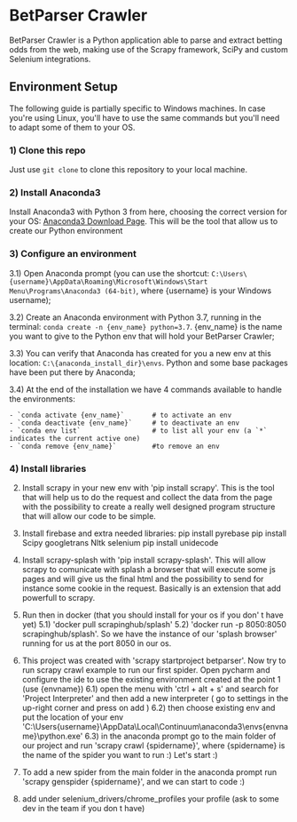 # BetParser Crawler

BetParser Crawler is a Python application able to parse and extract betting odds from the web, making use of the Scrapy framework, SciPy and custom Selenium integrations.

## Environment Setup

The following guide is partially specific to Windows machines. In case you're using Linux, you'll have to use the same commands but you'll need to adapt some of them to your OS.

### 1) Clone this repo

Just use `git clone` to clone this repository to your local machine.

### 2) Install Anaconda3

Install Anaconda3 with Python 3 from here, choosing the correct version for your OS: [Anaconda3 Download Page](https://www.anaconda.com/distribution/#download-section).
This will be the tool that allow us to create our Python environment

### 3) Configure an environment

3.1) Open Anaconda prompt (you can use the shortcut: `C:\Users\{username}\AppData\Roaming\Microsoft\Windows\Start Menu\Programs\Anaconda3 (64-bit)`, where {username} is your Windows username);

3.2) Create an Anaconda environment with Python 3.7, running in the terminal: `conda create -n {env_name} python=3.7`. 
{env_name} is the name you want to give to the Python env that will hold your BetParser Crawler;

3.3) You can verify that Anaconda has created for you a new env at this location: `C:\{anaconda_install_dir}\envs`. Python and some base packages have been put there by Anaconda;

3.4) At the end of the installation we have 4 commands available to handle the environments:

	- `conda activate {env_name}`		# to activate an env
	- `conda deactivate {env_name}`		# to deactivate an env
	- `conda env list`					# to list all your env (a `*` indicates the current active one)
	- `conda remove {env_name}`			#to remove an env

### 4) Install libraries
2) Install scrapy in your new env with 'pip install scrapy'. This is the tool that will help us to do the request and collect the
   data from the page with the possibility to create a really well designed program structure that will allow our code to be simple.

3) Install firebase and extra needed libraries: 
   pip install pyrebase
   pip install Scipy googletrans Nltk selenium
   pip install unidecode

4) Install scrapy-splash with 'pip install scrapy-splash'. This will allow scrapy to comunicate with splash a browser that will
   execute some js pages and will give us the final html and the possibility to send for instance some cookie in the request.
   Basically is an extension that add powerfull to scrapy. 

5) Run then in docker (that you should install for your os if you don' t have yet) 
   5.1) 'docker pull scrapinghub/splash' 
   5.2) 'docker run -p 8050:8050 scrapinghub/splash'.
   So we have the instance of our 'splash browser' running for us at the port 8050 in our os.

6) This project was created with 'scrapy startproject betparser'. Now try to run scrapy crawl example to run our first spider.
   Open pycharm and configure the ide to use the existing environment created at the point 1 (use {envname})
   6.1) open the menu with 'ctrl + alt + s' and search for 'Project Interpreter' and then add a new interpreter ( go to settings in the 
        up-right corner and press on add )
   6.2) then choose existing env and put the location of your env 'C:\Users\{username}\AppData\Local\Continuum\anaconda3\envs\{envname}\python.exe'
   6.3) in the anaconda prompt go to the main folder of our project and run 'scrapy crawl {spidername}', where {spidername} is the name of the spider you want to run :)
        Let's start :)

7) To add a new spider from the main folder in the anaconda prompt run 'scrapy genspider {spidername}', and we can start to code :)

8) add under selenium_drivers/chrome_profiles your profile (ask to some dev in the team if you don t have)